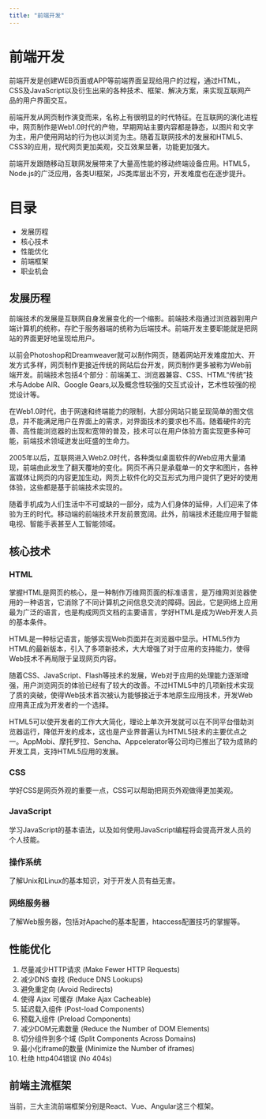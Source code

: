 ```yaml
---
title: "前端开发"
---
```


# 前端开发
前端开发是创建WEB页面或APP等前端界面呈现给用户的过程，通过HTML，CSS及JavaScript以及衍生出来的各种技术、框架、解决方案，来实现互联网产品的用户界面交互。

前端开发从网页制作演变而来，名称上有很明显的时代特征。在互联网的演化进程中，网页制作是Web1.0时代的产物，早期网站主要内容都是静态，以图片和文字为主，用户使用网站的行为也以浏览为主。随着互联网技术的发展和HTML5、CSS3的应用，现代网页更加美观，交互效果显著，功能更加强大。

前端开发跟随移动互联网发展带来了大量高性能的移动终端设备应用。HTML5，Node.js的广泛应用，各类UI框架，JS类库层出不穷，开发难度也在逐步提升。

# 目录
- 发展历程
- 核心技术
- 性能优化
- 前端框架
- 职业机会

## 发展历程
前端技术的发展是互联网自身发展变化的一个缩影。前端技术指通过浏览器到用户端计算机的统称，存贮于服务器端的统称为后端技术。前端开发主要职能就是把网站的界面更好地呈现给用户。

以前会Photoshop和Dreamweaver就可以制作网页，随着网站开发难度加大、开发方式多样，网页制作更接近传统的网站后台开发，网页制作更多被称为Web前端开发。前端技术包括4个部分：前端美工、浏览器兼容、CSS、HTML“传统”技术与Adobe AIR、Google Gears,以及概念性较强的交互式设计，艺术性较强的视觉设计等。

在Web1.0时代，由于网速和终端能力的限制，大部分网站只能呈现简单的图文信息，并不能满足用户在界面上的需求，对界面技术的要求也不高。随着硬件的完善、高性能浏览器的出现和宽带的普及，技术可以在用户体验方面实现更多种可能，前端技术领域迸发出旺盛的生命力。

2005年以后，互联网进入Web2.0时代，各种类似桌面软件的Web应用大量涌现，前端由此发生了翻天覆地的变化。网页不再只是承载单一的文字和图片，各种富媒体让网页的内容更加生动，网页上软件化的交互形式为用户提供了更好的使用体验，这些都是基于前端技术实现的。

随着手机成为人们生活中不可或缺的一部分，成为人们身体的延伸，人们迎来了体验为王的时代。移动端的前端技术开发前景宽阔。此外，前端技术还能应用于智能电视、智能手表甚至人工智能领域。

## 核心技术
### HTML
掌握HTML是网页的核心，是一种制作万维网页面的标准语言，是万维网浏览器使用的一种语言，它消除了不同计算机之间信息交流的障碍。因此，它是网络上应用最为广泛的语言，也是构成网页文档的主要语言，学好HTML是成为Web开发人员的基本条件。

HTML是一种标记语言，能够实现Web页面并在浏览器中显示。HTML5作为HTML的最新版本，引入了多项新技术，大大增强了对于应用的支持能力，使得Web技术不再局限于呈现网页内容。

随着CSS、JavaScript、Flash等技术的发展，Web对于应用的处理能力逐渐增强，用户浏览网页的体验已经有了较大的改善。不过HTML5中的几项新技术实现了质的突破，使得Web技术首次被认为能够接近于本地原生应用技术，开发Web应用真正成为开发者的一个选择。

HTML5可以使开发者的工作大大简化，理论上单次开发就可以在不同平台借助浏览器运行，降低开发的成本，这也是产业界普遍认为HTML5技术的主要优点之一。AppMobi、摩托罗拉、Sencha、Appcelerator等公司均已推出了较为成熟的开发工具，支持HTML5应用的发展。
### CSS
学好CSS是网页外观的重要一点，CSS可以帮助把网页外观做得更加美观。
### JavaScript
学习JavaScript的基本语法，以及如何使用JavaScript编程将会提高开发人员的个人技能。
### 操作系统
了解Unix和Linux的基本知识，对于开发人员有益无害。
### 网络服务器
了解Web服务器，包括对Apache的基本配置，htaccess配置技巧的掌握等。
## 性能优化
1. 尽量减少HTTP请求 (Make Fewer HTTP Requests)
2. 减少DNS 查找 (Reduce DNS Lookups)
3. 避免重定向 (Avoid Redirects)
4. 使得 Ajax 可缓存 (Make Ajax Cacheable)
5. 延迟载入组件 (Post-load Components)
6. 预载入组件 (Preload Components)
7. 减少DOM元素数量 (Reduce the Number of DOM Elements)
8. 切分组件到多个域 (Split Components Across Domains)
9. 最小化iframe的数量 (Minimize the Number of iframes)
10. 杜绝 http404错误 (No 404s)
## 前端主流框架
当前，三大主流前端框架分别是React、Vue、Angular这三个框架。
